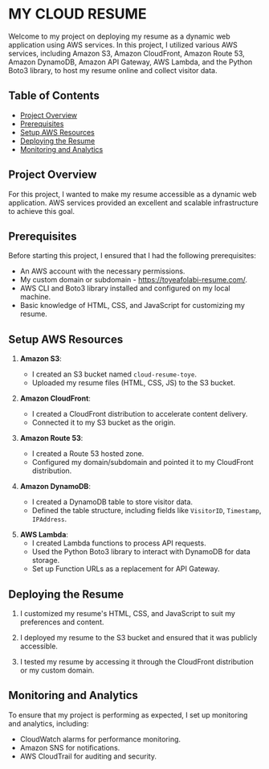 # MY CLOUD RESUME

Welcome to my project on deploying my resume as a dynamic web application using AWS services. In this project, I utilized various AWS services, including Amazon S3, Amazon CloudFront, Amazon Route 53, Amazon DynamoDB, Amazon API Gateway, AWS Lambda, and the Python Boto3 library, to host my resume online and collect visitor data.

## Table of Contents

- [Project Overview](#project-overview)
- [Prerequisites](#prerequisites)
- [Setup AWS Resources](#setup-aws-resources)
- [Deploying the Resume](#deploying-the-resume)
- [Monitoring and Analytics](#monitoring-and-analytics)

## Project Overview

For this project, I wanted to make my resume accessible as a dynamic web application. AWS services provided an excellent and scalable infrastructure to achieve this goal.

## Prerequisites

Before starting this project, I ensured that I had the following prerequisites:

- An AWS account with the necessary permissions.
- My custom domain or subdomain - https://toyeafolabi-resume.com/.
- AWS CLI and Boto3 library installed and configured on my local machine.
- Basic knowledge of HTML, CSS, and JavaScript for customizing my resume.

## Setup AWS Resources

1. **Amazon S3**:
   - I created an S3 bucket named `cloud-resume-toye`.
   - Uploaded my resume files (HTML, CSS, JS) to the S3 bucket.

2. **Amazon CloudFront**:
   - I created a CloudFront distribution to accelerate content delivery.
   - Connected it to my S3 bucket as the origin.

3. **Amazon Route 53**:
   - I created a Route 53 hosted zone.
   - Configured my domain/subdomain and pointed it to my CloudFront distribution.

4. **Amazon DynamoDB**:
   - I created a DynamoDB table to store visitor data.
   - Defined the table structure, including fields like `VisitorID`, `Timestamp`, `IPAddress`.

<!-- 5. **Amazon API Gateway**:
   - I created an API to collect visitor data.
   - Defined endpoints and integrated them with AWS Lambda functions. -->

5. **AWS Lambda**:
   - I created Lambda functions to process API requests.
   - Used the Python Boto3 library to interact with DynamoDB for data storage.
   - Set up Function URLs as a replacement for API Gateway.

## Deploying the Resume

1. I customized my resume's HTML, CSS, and JavaScript to suit my preferences and content.

2. I deployed my resume to the S3 bucket and ensured that it was publicly accessible.

3. I tested my resume by accessing it through the CloudFront distribution or my custom domain.

## Monitoring and Analytics

To ensure that my project is performing as expected, I set up monitoring and analytics, including:

- CloudWatch alarms for performance monitoring.
- Amazon SNS for notifications.
- AWS CloudTrail for auditing and security.
